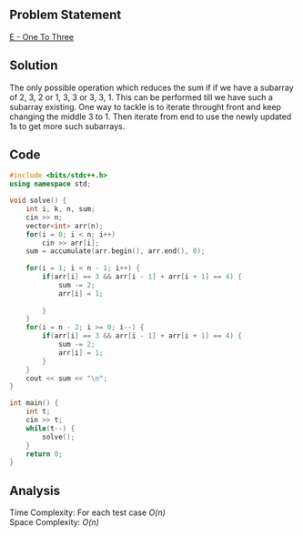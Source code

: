 ## Problem Statement
[E - One To Three](https://www.codechef.com/problems/ONETOTHREE)

## Solution
The only possible operation which reduces the sum if if we have a subarray of 2, 3, 2 or 1, 3, 3 or 3, 3, 1. This can be performed till we have such a subarray existing. One way to tackle is to iterate throught front and keep changing the middle 3 to 1. Then iterate from end to use the newly updated 1s to get more such subarrays.

## Code
```cpp
#include <bits/stdc++.h>
using namespace std;

void solve() {
    int i, k, n, sum;
    cin >> n;
    vector<int> arr(n);
    for(i = 0; i < n; i++)  
        cin >> arr[i];
    sum = accumulate(arr.begin(), arr.end(), 0);
        
    for(i = 1; i < n - 1; i++) {
        if(arr[i] == 3 && arr[i - 1] + arr[i + 1] == 4) {
            sum -= 2;
            arr[i] = 1;
        
        }
    }
    for(i = n - 2; i >= 0; i--) {
        if(arr[i] == 3 && arr[i - 1] + arr[i + 1] == 4) {
            sum -= 2;
            arr[i] = 1;
        }
    }    
    cout << sum << "\n";
}

int main() {
	int t;
	cin >> t;
	while(t--) {
	    solve();
	}
    return 0;
}
```

## Analysis
Time Complexity: For each test case <i>O(n)</i> 
<br>
Space Complexity: <i>O(n)</i>

